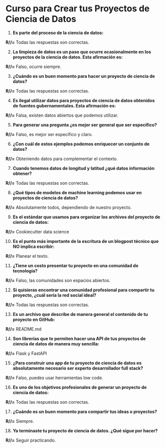 # Curso para Crear tus Proyectos de Ciencia de Datos

1. **Es parte del proceso de la ciencia de datos:**
   
**R//=** Todas las respuestas son correctas.

2. **La limpieza de datos es un paso que ocurre ocasionalmente en los proyectos de la ciencia de datos. Esta afirmación es:**
 
**R//=** Falso, ocurre siempre.

3. **¿Cuándo es un buen momento para hacer un proyecto de ciencia de datos?**
   
**R//=** Todas las respuestas son correctas.

4. **Es ilegal utilizar datos para proyectos de ciencia de datos obtenidos de fuentes gubernamentales. Esta afirmación es:**
   
**R//=** Falsa, existen datos abiertos que podemos utilizar.

5. **Para generar una pregunta ¿es mejor ser general que ser específico?**
    
**R//=** Falso, es mejor ser específico y claro.

6. **¿Con cuál de estos ejemplos podemos enriquecer un conjunto de datos?**
    
**R//=** Obteniendo datos para complementar el contexto.

7. **Cuando tenemos datos de longitud y latitud ¿qué datos información obtener?**
    
**R//=** Todas las respuestas son correctas.

8. **¿Qué tipos de modelos de machine learning podemos usar en proyectos de ciencia de datos?**
    
**R//=** Absolutamente todos, dependiendo de nuestro proyecto.

9. **Es el estándar que usamos para organizar los archivos del proyecto de ciencia de datos:**
    
**R//=** Cookiecutter data science

10. **Es el punto más importante de la escritura de un blogpost técnico que NO implica escribir:**
    
**R//=** Planear el texto.

11. **¿Tiene un costo presentar tu proyecto en una comunidad de tecnología?**
    
**R//=** Falso, las comunidades son espacios abiertos.

12. **Si quisieras encontrar una comunidad profesional para compartir tu proyecto, ¿cuál seria la red social ideal?**
    
**R//=** Todas las respuestas son correctas.

13. **Es un archivo que describe de manera general el contenido de tu proyecto en GitHub:**
    
**R//=** README.md

14. **Son librerías que te permiten hacer una API de tus proyectos de ciencia de datos de manera muy sencilla:**
    
**R//=** Flask y FastAPI

15. **¿Para construir una app de tu proyecto de ciencia de datos es absolutamente necesario ser experto desarrollador full stack?**
    
**R//=** Falso, puedes usar herramientas low code.

16. **Es uno de los objetivos profesionales de generar un proyecto de ciencia de datos:**
    
**R//=** Todas las respuestas son correctas.

17. **¿Cuándo es un buen momento para compartir tus ideas o proyectos?**
    
**R//=** Siempre.

18. **Ya terminaste tu proyecto de ciencia de datos. ¿Qué sigue por hacer?**
    
**R//=** Seguir practicando.